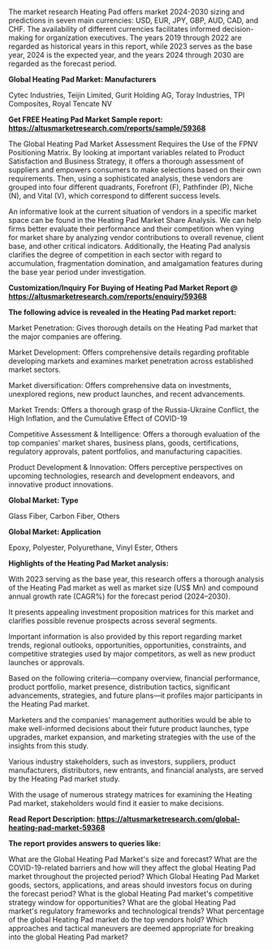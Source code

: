 The market research Heating Pad offers market 2024-2030 sizing and predictions in seven main currencies: USD, EUR, JPY, GBP, AUD, CAD, and CHF. The availability of different currencies facilitates informed decision-making for organization executives. The years 2019 through 2022 are regarded as historical years in this report, while 2023 serves as the base year, 2024 is the expected year, and the years 2024 through 2030 are regarded as the forecast period.

<b>Global Heating Pad Market: Manufacturers</b>

Cytec Industries, Teijin Limited, Gurit Holding AG, Toray Industries, TPI Composites, Royal Tencate NV

<b>Get FREE Heating Pad Market Sample report: <a href="https://altusmarketresearch.com/reports/sample/59368">https://altusmarketresearch.com/reports/sample/59368</a></b>

The Global Heating Pad Market Assessment Requires the Use of the FPNV Positioning Matrix. By looking at important variables related to Product Satisfaction and Business Strategy, it offers a thorough assessment of suppliers and empowers consumers to make selections based on their own requirements. Then, using a sophisticated analysis, these vendors are grouped into four different quadrants, Forefront (F), Pathfinder (P), Niche (N), and Vital (V), which correspond to different success levels.

An informative look at the current situation of vendors in a specific market space can be found in the Heating Pad Market Share Analysis. We can help firms better evaluate their performance and their competition when vying for market share by analyzing vendor contributions to overall revenue, client base, and other critical indicators. Additionally, the Heating Pad analysis clarifies the degree of competition in each sector with regard to accumulation, fragmentation domination, and amalgamation features during the base year period under investigation.

<b>Customization/Inquiry For Buying of Heating Pad Market Report @ <a href="https://altusmarketresearch.com/reports/enquiry/59368">https://altusmarketresearch.com/reports/enquiry/59368</a></b>

<b>The following advice is revealed in the Heating Pad market report:</b>

Market Penetration: Gives thorough details on the Heating Pad market that the major companies are offering.

Market Development: Offers comprehensive details regarding profitable developing markets and examines market penetration across established market sectors.

Market diversification: Offers comprehensive data on investments, unexplored regions, new product launches, and recent advancements.

Market Trends: Offers a thorough grasp of the Russia-Ukraine Conflict, the High Inflation, and the Cumulative Effect of COVID-19

Competitive Assessment &amp; Intelligence: Offers a thorough evaluation of the top companies' market shares, business plans, goods, certifications, regulatory approvals, patent portfolios, and manufacturing capacities.

Product Development &amp; Innovation: Offers perceptive perspectives on upcoming technologies, research and development endeavors, and innovative product innovations.

<b>Global Market: Type</b>

Glass Fiber, Carbon Fiber, Others

<b>Global Market: Application</b>

Epoxy, Polyester, Polyurethane, Vinyl Ester, Others

<b>Highlights of the Heating Pad Market analysis:</b>

With 2023 serving as the base year, this research offers a thorough analysis of the Heating Pad market as well as market size (US$ Mn) and compound annual growth rate (CAGR%) for the forecast period (2024–2030).

It presents appealing investment proposition matrices for this market and clarifies possible revenue prospects across several segments.

Important information is also provided by this report regarding market trends, regional outlooks, opportunities, opportunities, constraints, and competitive strategies used by major competitors, as well as new product launches or approvals.

Based on the following criteria—company overview, financial performance, product portfolio, market presence, distribution tactics, significant advancements, strategies, and future plans—it profiles major participants in the Heating Pad market.

Marketers and the companies' management authorities would be able to make well-informed decisions about their future product launches, type upgrades, market expansion, and marketing strategies with the use of the insights from this study.

Various industry stakeholders, such as investors, suppliers, product manufacturers, distributors, new entrants, and financial analysts, are served by the Heating Pad market study.

With the usage of numerous strategy matrices for examining the Heating Pad market, stakeholders would find it easier to make decisions.

<b>Read Report Description: <a href="https://altusmarketresearch.com/global-heating-pad-market-59368">https://altusmarketresearch.com/global-heating-pad-market-59368</a></b>

<b>The report provides answers to queries like:</b>

What are the Global Heating Pad Market's size and forecast?
What are the COVID-19-related barriers and how will they affect the global Heating Pad market throughout the projected period?
Which Global Heating Pad Market goods, sectors, applications, and areas should investors focus on during the forecast period?
What is the global Heating Pad market's competitive strategy window for opportunities?
What are the global Heating Pad market's regulatory frameworks and technological trends?
What percentage of the global Heating Pad market do the top vendors hold?
Which approaches and tactical maneuvers are deemed appropriate for breaking into the global Heating Pad market?
